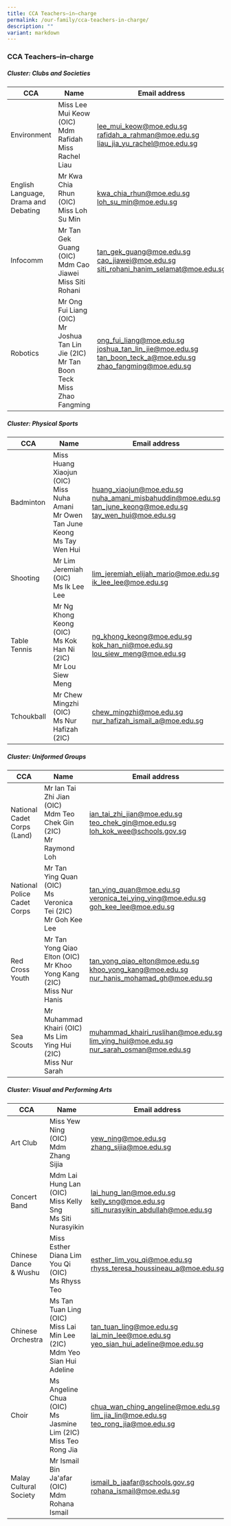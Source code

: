 ```yaml
---
title: CCA Teachers–in–charge
permalink: /our-family/cca-teachers-in-charge/
description: ""
variant: markdown
---
```

### **CCA Teachers–in–charge**

##### **Cluster: Clubs and Societies**

| CCA | Name | Email address |
|---|---|---|
| Environment | Miss Lee Mui Keow (OIC)<br>Mdm Rafidah<br> Miss Rachel Liau | lee_mui_keow@moe.edu.sg<br>rafidah_a_rahman@moe.edu.sg<br>liau_jia_yu_rachel@moe.edu.sg |
| English Language, Drama and Debating | Mr Kwa Chia Rhun (OIC)<br>Miss Loh Su Min | kwa_chia_rhun@moe.edu.sg<br>loh_su_min@moe.edu.sg |
| Infocomm | Mr Tan Gek Guang (OIC)<br>Mdm Cao Jiawei<br>Miss Siti Rohani | tan_gek_guang@moe.edu.sg<br>cao_jiawei@moe.edu.sg<br>siti_rohani_hanim_selamat@moe.edu.sg|
| Robotics | Mr Ong Fui Liang (OIC)<br>Mr Joshua Tan Lin Jie (2IC)<br>Mr Tan Boon Teck<br>Miss Zhao Fangming | ong_fui_liang@moe.edu.sg<br>joshua_tan_lin_jie@moe.edu.sg<br>tan_boon_teck_a@moe.edu.sg<br>zhao_fangming@moe.edu.sg |

##### **Cluster: Physical Sports**

| CCA | Name | Email address |
|---|---|---|
| Badminton | Miss Huang Xiaojun (OIC)<br>Miss Nuha Amani<br>Mr Owen Tan June Keong <br> Ms Tay Wen Hui| huang_xiaojun@moe.edu.sg<br>nuha_amani_misbahuddin@moe.edu.sg<br>tan_june_keong@moe.edu.sg<br> tay_wen_hui@moe.edu.sg|
| Shooting | Mr Lim Jeremiah (OIC) <br>Ms Ik Lee Lee | lim_jeremiah_elijah_mario@moe.edu.sg<br>ik_lee_lee@moe.edu.sg |
| Table Tennis | Mr Ng Khong Keong (OIC)<br>Ms Kok Han Ni (2IC)<br>Mr Lou Siew Meng | ng_khong_keong@moe.edu.sg<br>kok_han_ni@moe.edu.sg<br> lou_siew_meng@moe.edu.sg |
| Tchoukball | Mr Chew Mingzhi (OIC)<br>Ms Nur Hafizah (2IC) | chew_mingzhi@moe.edu.sg<br> nur_hafizah_ismail_a@moe.edu.sg|

##### **Cluster: Uniformed Groups**

| CCA | Name | Email address |
|---|---|---|
| National Cadet Corps (Land) | Mr Ian Tai Zhi Jian (OIC)<br>Mdm Teo Chek Gin (2IC)<br>Mr Raymond Loh | ian_tai_zhi_jian@moe.edu.sg<br>teo_chek_gin@moe.edu.sg<br>loh_kok_wee@schools.gov.sg |
| National Police Cadet Corps | Mr Tan Ying Quan (OIC)<br>Ms Veronica Tei (2IC)<br>Mr Goh Kee Lee | tan_ying_quan@moe.edu.sg<br>veronica_tei_ying_ying@moe.edu.sg<br>goh_kee_lee@moe.edu.sg |
| Red Cross Youth | Mr Tan Yong Qiao Elton (OIC)<br>Mr Khoo Yong Kang (2IC) <br> Miss Nur Hanis | tan_yong_qiao_elton@moe.edu.sg<br>khoo_yong_kang@moe.edu.sg<br>nur_hanis_mohamad_gh@moe.edu.sg |
| Sea Scouts | Mr Muhammad Khairi (OIC)<br>Ms Lim Ying Hui (2IC) <br>Miss Nur Sarah| muhammad_khairi_ruslihan@moe.edu.sg<br>lim_ying_hui@moe.edu.sg<br>nur_sarah_osman@moe.edu.sg|

##### **Cluster: Visual and Performing Arts**

| CCA | Name | Email address |
|---|---|---|
| Art Club | Miss Yew Ning (OIC)<br>Mdm Zhang Sijia | yew_ning@moe.edu.sg<br>zhang_sijia@moe.edu.sg|
| Concert Band | Mdm Lai Hung Lan (OIC)<br>Miss Kelly Sng<br>Ms Siti Nurasyikin | lai_hung_lan@moe.edu.sg<br>kelly_sng@moe.edu.sg<br>siti_nurasyikin_abdullah@moe.edu.sg |
| Chinese Dance<br>&amp; Wushu | Miss Esther Diana Lim You Qi (OIC)<br>Ms Rhyss Teo| esther_lim_you_qi@moe.edu.sg<br> rhyss_teresa_houssineau_a@moe.edu.sg |
| Chinese Orchestra | Ms Tan Tuan Ling (OIC)<br>Miss Lai Min Lee (2IC)<br>Mdm Yeo Sian Hui Adeline| tan_tuan_ling@moe.edu.sg<br>lai_min_lee@moe.edu.sg<br>yeo_sian_hui_adeline@moe.edu.sg |
| Choir | Ms Angeline Chua (OIC)<br>Ms Jasmine Lim (2IC) <br> Miss Teo Rong Jia | chua_wan_ching_angeline@moe.edu.sg<br>lim_jia_lin@moe.edu.sg <br> teo_rong_jia@moe.edu.sg |
| Malay Cultural Society | Mr Ismail Bin Ja'afar (OIC)<br>Mdm Rohana Ismail | ismail_b_jaafar@schools.gov.sg<br>rohana_ismail@moe.edu.sg| |